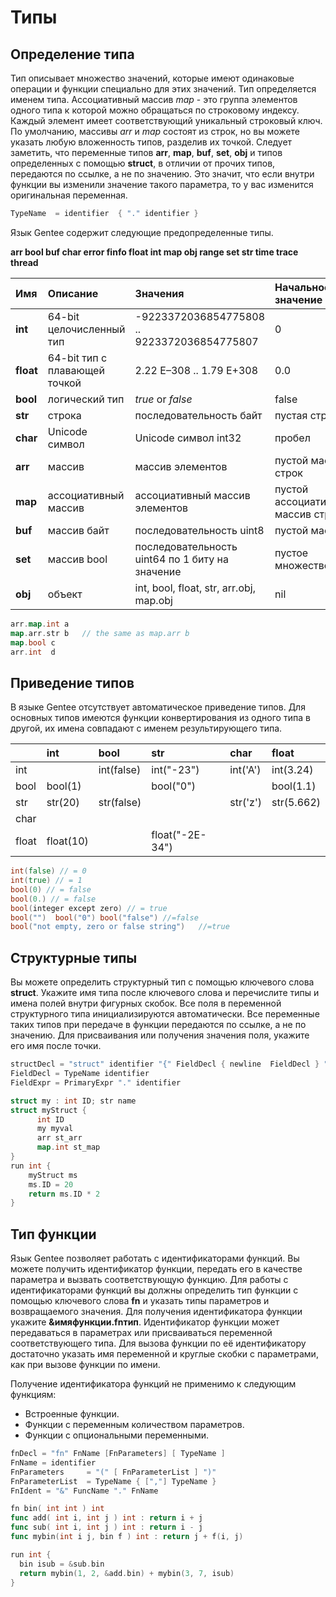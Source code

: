 # Типы

## Определение типа

Тип описывает множество значений, которые имеют одинаковые операции и функции специально для этих значений. Тип определяется именем типа. Ассоциативный массив _map_ - это группа элементов одного типа к которой можно обращаться по строковому индексу. Каждый элемент имеет соответствующий уникальный строковый ключ. По умолчанию, массивы _arr_ и _map_ состоят из строк, но вы можете указать любую вложенность типов, разделив их точкой. Следует заметить, что переменные типов **arr**, **map**, **buf**, **set**, **obj** и типов определенных с помощью **struct**, в отличии от прочих типов, передаются по ссылке, а не по значению. Это значит, что если внутри функции вы изменили значение такого параметра, то у вас изменится оригинальная переменная.

```go
TypeName  = identifier  { "." identifier }
```

Язык Gentee содержит следующие предопределенные типы.

**arr bool buf char error finfo float int map obj range set str time trace thread**

| Имя | Описание | Значения | Начальное значение |
| :--- | :--- | :--- | :--- |
| **int** | 64-bit целочисленный тип | -9223372036854775808 .. 9223372036854775807 | 0 |
| **float** | 64-bit тип с плавающей точкой | 2.22 E–308 ..    1.79 E+308 | 0.0 |
| **bool** | логический тип | _true_ or _false_ | false |
| **str** | строка | последовательность байт | пустая строка |
| **char** | Unicode символ | Unicode символ int32 | пробел |
| **arr** | массив | массив элементов | пустой массив строк |
| **map** | ассоциативный массив | ассоциативный массив элементов | пустой ассоциативный массив строк |
| **buf** | массив байт | последовательность uint8 | пустой массив |
| **set** | массив bool | последовательность uint64 по 1 биту на значение | пустоe множество |
| **obj** | объект | int, bool, float, str, arr.obj, map.obj | nil |

```go
arr.map.int a
map.arr.str b   // the same as map.arr b
map.bool c
arr.int  d
```

## Приведение типов

В языке Gentee отсутствует автоматическое приведение типов. Для основных типов имеются функции конвертирования из одного типа в другой, их имена совпадают с именем результирующего типа.

|  | int | bool | str | char | float |
| :--- | :--- | :--- | :--- | :--- | :--- |
| int |  | int\(false\) | int\("-23"\) | int\('A'\) | int\(3.24\) |
| bool | bool\(1\) |  | bool\("0"\) |  | bool\(1.1\) |
| str | str\(20\) | str\(false\) |  | str\('z'\) | str\(5.662\) |
| char |  |  |  |  |  |
| float | float\(10\) |  | float\("-2E-34"\) |  |  |

```go
int(false) // = 0           
int(true) // = 1    
bool(0) // = false  
bool(0.) // = false
bool(integer except zero) // = true    
bool("")  bool("0") bool("false") //=false
bool("not empty, zero or false string")   //=true
```

## Структурные типы

Вы можете определить структурный тип с помощью ключевого слова **struct**. Укажите имя типа после ключевого слова и перечислите типы и имена полей внутри фигурных скобок. Все поля в переменной структурного типа инициализируются автоматически. Все переменные таких типов при передаче в функции передаются по ссылке, а не по значению. Для присваивания или получения значения поля, укажите его имя после точки.

```go
structDecl = "struct" identifier "{" FieldDecl { newline  FieldDecl } "}"
FieldDecl = TypeName identifier
FieldExpr = PrimaryExpr "." identifier
```

```go
struct my : int ID; str name
struct myStruct {
      int ID
      my myval
      arr st_arr
      map.int st_map
}
run int {
    myStruct ms
    ms.ID = 20
    return ms.ID * 2
}
```

## Тип функции

Язык Gentee позволяет работать с идентификаторами функций. Вы можете получить идентификатор функции, передать его в качестве параметра и вызвать соответствующую функцию. Для работы с идентификаторами функций вы должны определить тип функции с помощью ключевого слова **fn** и указать типы параметров и возвращаемого значения. Для получения идентификатора функции укажите **&имяфункции.fnтип**. Идентификатор функции может передаваться в параметрах или присваиваться переменной соответствующего типа. Для вызова функции по её идентификатору достаточно указать имя переменной и круглые скобки с параметрами, как при вызове функции по имени.

Получение идентификатора функций не применимо к следующим функциям:

* Встроенные функции.
* Функции с переменным количеством параметров.
* Функции с опциональными переменными.

```go
fnDecl = "fn" FnName [FnParameters] [ TypeName ]
FnName = identifier
FnParameters     = "(" [ FnParameterList ] ")"
FnParameterList  = TypeName { [","] TypeName }
FnIdent = "&" FuncName "." FnName
```

```go
fn bin( int int ) int
func add( int i, int j ) int : return i + j
func sub( int i, int j ) int : return i - j
func mybin(int i j, bin f ) int : return j + f(i, j)

run int {
  bin isub = &sub.bin
  return mybin(1, 2, &add.bin) + mybin(3, 7, isub)
}
```

